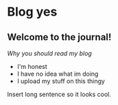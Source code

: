 # **Blog yes**
 ## Welcome to the journal!

_Why you should read my blog_

- I'm honest
- I have no idea what im doing
- I upload my stuff on this thingy

Insert long sentence so it looks cool.
